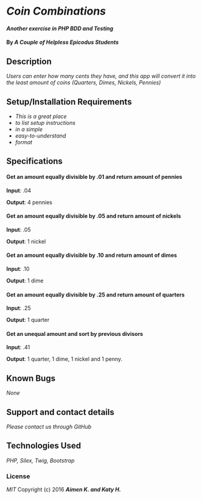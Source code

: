 # _Coin Combinations_

#### _Another exercise in PHP BDD and Testing_

#### By _**A Couple of Helpless Epicodus Students**_

## Description

_Users can enter how many cents they have, and this app will convert it into the least amount of coins (Quarters, Dimes, Nickels, Pennies)_

## Setup/Installation Requirements

* _This is a great place_
* _to list setup instructions_
* _in a simple_
* _easy-to-understand_
* _format_

## Specifications

#### Get an amount equally divisible by .01 and return amount of pennies ####
__Input__: .04

__Output__: 4 pennies

#### Get an amount equally divisible by .05 and return amount of nickels  ####
__Input__: .05

__Output__: 1 nickel


#### Get an amount equally divisible by .10 and return amount of dimes ####
__Input__: .10

__Output__: 1 dime


#### Get an amount equally divisible by .25 and return amount of quarters  ####
__Input__: .25

__Output__: 1 quarter


#### Get an unequal amount and sort by previous divisors ####
__Input__: .41

__Output__: 1 quarter, 1 dime, 1 nickel and 1 penny.

## Known Bugs

_None_

## Support and contact details

_Please contact us through GitHub_

## Technologies Used
_PHP, Silex, Twig, Bootstrap_


### License

*MIT* Copyright (c) 2016 **_Aimen K. and Katy H._**
